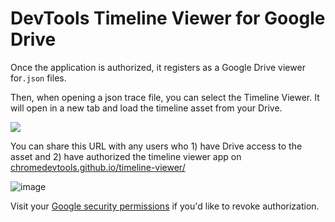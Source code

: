 # DevTools Timeline Viewer for Google Drive

Once the application is authorized, it registers as a Google Drive viewer for`.json` files. 

Then, when opening a json trace file, you can select the Timeline Viewer. It will open in a new tab and load the timeline asset from your Drive. 

![](https://cloud.githubusercontent.com/assets/39191/18080010/67390d9a-6e48-11e6-98a3-9c8c81b1df67.png)

You can share this URL with any users who 1) have Drive access to the asset and 2) have authorized the timeline viewer app on [chromedevtools.github.io/timeline-viewer/](https://chromedevtools.github.io/timeline-viewer/)

![image](https://cloud.githubusercontent.com/assets/39191/18080845/fb39f056-6e4b-11e6-90df-6cda94bd2495.png)


Visit your <a href="https://security.google.com/settings/security/permissions?pli=1">Google security permissions</a> if you'd like to revoke authorization. 
